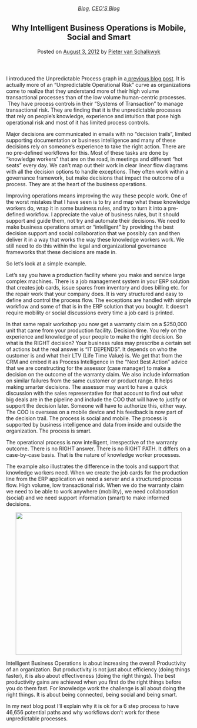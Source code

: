 
<article class="post-1249 post type-post status-publish format-standard has-post-thumbnail hentry category-blog category-pieter-blog tag-intelligent-business-operations" id="post-1249">
<div class="article-inner">
<header class="entry-header">
<div class="entry-header-text entry-header-text-top text-center">
<h6 class="entry-category is-xsmall"><a href="https://xmpro.com/category/blog/" rel="category tag">Blog</a>, <a href="https://xmpro.com/category/blog/pieter-blog/" rel="category tag">CEO'S Blog</a></h6><h1 class="entry-title">Why Intelligent Business Operations is Mobile, Social and Smart</h1><div class="entry-divider is-divider small"></div>
<div class="entry-meta uppercase is-xsmall">
<span class="posted-on">Posted on <a href="https://xmpro.com/intelligent-business-operations-mobile-social-smart/" rel="bookmark"><time class="entry-date published" datetime="2012-08-03T01:38:38+00:00">August 3, 2012</time></a></span> <span class="byline">by <span class="meta-author vcard"><a class="url fn n" href="https://xmpro.com/author/pietervs/">Pieter van Schalkwyk</a></span></span> </div>
</div>
</header>
<div class="entry-content single-page">
<p>I introduced the Unpredictable Process graph in a<a href="https://xmpro.com/unpredictable-processes/" title="Operational Risk: When You Stick Your Head In The Sand"> previous blog post</a>. It is actually more of an “Unpredictable Operational Risk” curve as organizations come to realize that they understand more of their high volume transactional processes than of the low volume human-centric processes.  They have process controls in their “Systems of Transaction” to manage transactional risk. They are finding that it is the unpredictable processes that rely on people’s knowledge, experience and intuition that pose high operational risk and most of it has limited process controls.</p>
<p>Major decisions are communicated in emails with no “decision trails”, limited supporting documentation or business intelligence and many of these decisions rely on someone’s experience to take the right action. There are no pre-defined workflows for this. Most of these tasks are done by “knowledge workers” that are on the road, in meetings and different “hot seats” every day. We can’t map out their work in clear linear flow diagrams with all the decision options to handle exceptions. They often work within a governance framework, but make decisions that impact the outcome of a process. They are at the heart of the business operations.</p>
<p>Improving operations means improving the way these people work. One of the worst mistakes that I have seen is to try and map what these knowledge workers do, wrap it in some business rules, and try to turn it into a pre-defined workflow. I appreciate the value of business rules, but it should support and guide them, not try and automate their decisions. We need to make business operations smart or “intelligent” by providing the best decision support and social collaboration that we possibly can and then deliver it in a way that works the way these knowledge workers work. We still need to do this within the legal and organizational governance frameworks that these decisions are made in.</p>
<p>So let’s look at a simple example.</p>
<p>Let’s say you have a production facility where you make and service large complex machines. There is a job management system in your ERP solution that creates job cards, issue spares from inventory and does billing etc. for the repair work that your company does. It is very structured and easy to define and control the process flow. The exceptions are handled with simple workflow and some of that is in the ERP solution that you bought. It doesn’t require mobility or social discussions every time a job card is printed.</p>
<p>In that same repair workshop you now get a warranty claim on a $250,000 unit that came from your production facility. Decision time. You rely on the experience and knowledge of your people to make the right decision. So what is the RIGHT decision? Your business rules may prescribe a certain set of actions but the real answer is “IT DEPENDS”. It depends on who the customer is and what their LTV (Life Time Value) is. We get that from the CRM and embed it as Process Intelligence in the “Next Best Action” advice that we are constructing for the assessor (case manager) to make a decision on the outcome of the warranty claim. We also include information on similar failures from the same customer or product range. It helps making smarter decisions. The assessor may want to have a quick discussion with the sales representative for that account to find out what big deals are in the pipeline and include the COO that will have to justify or support the decision later. Someone will have to authorize this, either way. The COO is overseas on a mobile device and his feedback is now part of the decision trail. The process is social and mobile. The process is supported by business intelligence and data from inside and outside the organization. The process is smart.</p>
<p>The operational process is now intelligent, irrespective of the warranty outcome. There is no RIGHT answer. There is no RIGHT PATH. It differs on a case-by-case basis. That is the nature of knowledge worker processes.</p>
<p>The example also illustrates the difference in the tools and support that knowledge workers need. When we create the job cards for the production line from the ERP application we need a server and a structured process flow. High volume, low transactional risk. When we do the warranty claim we need to be able to work anywhere (mobility), we need collaboration (social) and we need support information (smart) to make informed decisions.</p>
<p style="text-align: center;"><a href="https://xmpro.com/wp-content/uploads/2012/08/GraphUnpredictable2.jpg"><img height="386" src="https://xmpro.com/wp-content/uploads/2012/08/GraphUnpredictable2.jpg" width="452"/>
</a></p>
<p>Intelligent Business Operations is about increasing the overall Productivity of an organization. But productivity is not just about efficiency (doing things faster), it is also about effectiveness (doing the right things). The best productivity gains are achieved when you first do the right things before you do them fast. For knowledge work the challenge is all about doing the right things. It is about being connected, being social and being smart.</p>
<p>In my next blog post I’ll explain why it is ok for a 6 step process to have 46,656 potential paths and why workflows don’t work for these unpredictable processes.</p>
<div class="blog-share text-center"><div class="is-divider medium"></div><div class="social-icons share-icons share-row relative"><a aria-label="Share on WhatsApp" class="icon button circle is-outline tooltip whatsapp show-for-medium" data-action="share/whatsapp/share" href="whatsapp://send?text=Why%20Intelligent%20Business%20Operations%20is%20Mobile%2C%20Social%20and%20Smart - https://xmpro.com/intelligent-business-operations-mobile-social-smart/" title="Share on WhatsApp"><i class="icon-whatsapp"></i></a><a aria-label="Share on Facebook" class="icon button circle is-outline tooltip facebook" data-label="Facebook" href="https://www.facebook.com/sharer.php?u=https://xmpro.com/intelligent-business-operations-mobile-social-smart/" onclick="window.open(this.href,this.title,'width=500,height=500,top=300px,left=300px'); return false;" rel="noopener nofollow" target="_blank" title="Share on Facebook"><i class="icon-facebook"></i></a><a aria-label="Share on Twitter" class="icon button circle is-outline tooltip twitter" href="https://twitter.com/share?url=https://xmpro.com/intelligent-business-operations-mobile-social-smart/" onclick="window.open(this.href,this.title,'width=500,height=500,top=300px,left=300px'); return false;" rel="noopener nofollow" target="_blank" title="Share on Twitter"><i class="icon-twitter"></i></a><a aria-label="Email to a Friend" class="icon button circle is-outline tooltip email" href="/cdn-cgi/l/email-protection#3f004c4a5d555a5c4b026857461a0d0f76514b5a535356585a514b1a0d0f7d4a4c56515a4c4c1a0d0f704f5a4d5e4b5650514c1a0d0f564c1a0d0f72505d56535a1a0d7c1a0d0f6c505c565e531a0d0f5e515b1a0d0f6c525e4d4b195d505b46027c575a5c541a0d0f4b57564c1a0d0f504a4b1a0c7e1a0d0f574b4b4f4c1a0c7e1a0d791a0d7947524f4d50115c50521a0d7956514b5a535356585a514b125d4a4c56515a4c4c12504f5a4d5e4b5650514c1252505d56535a124c505c565e53124c525e4d4b1a0d79" rel="nofollow" title="Email to a Friend"><i class="icon-envelop"></i></a><a aria-label="Pin on Pinterest" class="icon button circle is-outline tooltip pinterest" href="https://pinterest.com/pin/create/button?url=https://xmpro.com/intelligent-business-operations-mobile-social-smart/&amp;media=https://xmpro.com/wp-content/uploads/2012/08/GraphUnpredictable2.jpg&amp;description=Why%20Intelligent%20Business%20Operations%20is%20Mobile%2C%20Social%20and%20Smart" onclick="window.open(this.href,this.title,'width=500,height=500,top=300px,left=300px'); return false;" rel="noopener nofollow" target="_blank" title="Pin on Pinterest"><i class="icon-pinterest"></i></a><a aria-label="Share on LinkedIn" class="icon button circle is-outline tooltip linkedin" href="https://www.linkedin.com/shareArticle?mini=true&amp;url=https://xmpro.com/intelligent-business-operations-mobile-social-smart/&amp;title=Why%20Intelligent%20Business%20Operations%20is%20Mobile%2C%20Social%20and%20Smart" onclick="window.open(this.href,this.title,'width=500,height=500,top=300px,left=300px'); return false;" rel="noopener nofollow" target="_blank" title="Share on LinkedIn"><i class="icon-linkedin"></i></a></div></div></div>
<nav class="navigation-post" id="nav-below" role="navigation">
<div class="flex-row next-prev-nav bt bb">
<div class="flex-col flex-grow nav-prev text-left">

</div>

</div>
</nav>
</div>
</article>
<div class="comments-area" id="comments">
</div>
